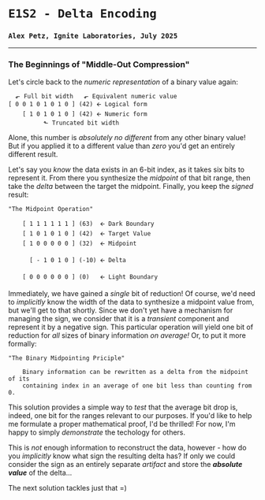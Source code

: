 # `E1S2 - Delta Encoding`
### `Alex Petz, Ignite Laboratories, July 2025`

---

### The Beginnings of "Middle-Out Compression"
Let's circle back to the _numeric representation_ of a binary value again:

      ⬐ Full bit width   ⬐ Equivalent numeric value
    [ 0 0 1 0 1 0 1 0 ] (42) 🡨 Logical form
        [ 1 0 1 0 1 0 ] (42) 🡨 Numeric form
              ⬑ Truncated bit width

Alone, this number is _absolutely no different_ from any other binary value!  But if you applied it to
a different value than _zero_ you'd get an entirely different result.

Let's say you _know_ the data exists in an 6-bit index, as it takes six bits to represent it.  From there
you synthesize the _midpoint_ of that bit range, then take the _delta_ between the target the midpoint.
Finally, you keep the _signed_ result:

    "The Midpoint Operation"

        [ 1 1 1 1 1 1 ] (63)  🡨 Dark Boundary
        [ 1 0 1 0 1 0 ] (42)  🡨 Target Value
        [ 1 0 0 0 0 0 ] (32)  🡨 Midpoint
    
          [ - 1 0 1 0 ] (-10) 🡨 Delta
    
        [ 0 0 0 0 0 0 ] (0)   🡨 Light Boundary

Immediately, we have gained a _single_ bit of reduction!  Of course, we'd need to _implicitly_ know
the width of the data to synthesize a midpoint value from, but we'll get to that shortly.  Since we don't
yet have a mechanism for managing the sign, we consider that it is a *transient* component and represent
it by a negative sign.  This particular operation will yield one bit of reduction for _all_ sizes of binary 
information _on average!_  Or, to put it more formally:

    "The Binary Midpointing Priciple"

        Binary information can be rewritten as a delta from the midpoint of its 
        containing index in an average of one bit less than counting from 0.

This solution provides a simple way to _test_ that the average bit drop is, indeed, one bit for the ranges
relevant to our purposes.  If you'd like to help me formulate a proper mathematical proof, I'd be thrilled!
For now, I'm happy to simply _demonstrate_ the techology for others.

This is _not_ enough information to reconstruct the data, however - how do you _implicitly_ know what sign 
the resulting delta has?  If only we could consider the sign as an entirely separate _artifact_ and store the
**_absolute value_** of the delta...

The next solution tackles just that =)